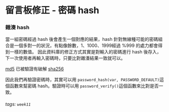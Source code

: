 # 留言板修正 - 密碼 hash
### 雜湊 hash
當一組密碼經過 hash 後會產生一個對應的結果，hash 針對無線種可能的密碼組合是一個多對一的狀況，有點像餘數，1、1000、1999經過 %999 的處力都會得到一樣的數值。
因此資料庫的修正方式其實是對輸入的密碼進行 hash 後存入，下一次使用者再輸入密碼時，只要比對雜湊結果一致就可以。

[md5](https://www.md5hashgenerator.com) 已被驗證有破解
[sha256](https://emn178.github.io/online-tools/sha256.html)

因此我們再驗證密碼時，其實可以用 ``password_hash(var, PASSWORD_DEFAULT)``這個函數來幫密碼 hash。驗證時可以用 ``password_verify()``這個函數來比對是否一致。

###### tags: `week11`
